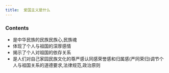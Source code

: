 ```yaml
---
title:  爱国主义是什么
--- 
```


### Contents
- 是中华民族的民族民族心,民族魂
- 体现了个人与祖国的深厚感情
- 揭示了个人对祖国的依存关系
- 是人们对自己家园民族文化的尊严感认同感荣誉感和归属感(严同荣归)调节个人与祖国关系的道德要求,法律规范,政治原则
